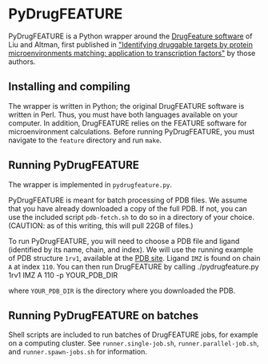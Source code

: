 # PyDrugFEATURE
PyDrugFEATURE is a Python wrapper around the [DrugFeature software](drugfeature) of Liu and Altman, first published in ["Identifying druggable targets by protein microenvironments matching: application to transcription factors"](drugfeature-paper) by those authors.

## Installing and compiling
The wrapper is written in Python; the original DrugFEATURE software is written in Perl.
Thus, you must have both languages available on your computer.
In addition, DrugFEATURE relies on the FEATURE software for microenvironment calculations.
Before running PyDrugFEATURE, you must navigate to the `feature` directory and run `make`.

## Running PyDrugFEATURE
The wrapper is implemented in `pydrugfeature.py`.

PyDrugFEATURE is meant for batch processing of PDB files.
We assume that you have already downloaded a copy of the full PDB.
If not, you can use the included script `pdb-fetch.sh` to do so in a directory of your choice.
(CAUTION: as of this writing, this will pull 22GB of files.)

To run PyDrugFEATURE, you will need to choose a PDB file and ligand (identified by its name, chain, and index).
We will use the running example of PDB structure `1rv1`, available at the [PDB site](pdb-1rv1).
Ligand `IMZ` is found on chain `A` at index `110`.
You can then run DrugFEATURE by calling
    ./pydrugfeature.py 1rv1 IMZ A 110 -p YOUR_PDB_DIR

where `YOUR_PDB_DIR` is the directory where you downloaded the PDB.

## Running PyDrugFEATURE on batches
Shell scripts are included to run batches of DrugFEATURE jobs, for example on a computing cluster.
See `runner.single-job.sh`, `runner.parallel-job.sh`, and `runner.spawn-jobs.sh` for information.

[drugfeature]: https://simtk.org/home/drugfeature
[drugfeature-paper]: https://dx.doi.org/10.1038/psp.2013.66
[pdb-1rv1]: http://www.rcsb.org/pdb/explore.do?structureId=1rv1
